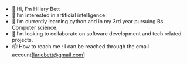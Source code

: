 - 👋 Hi, I’m Hillary Bett
- 👀 I’m interested in artificial intelligence.
- 🌱 I’m currently learning python and in my 3rd year pursuing Bs. Computer science.
- 💞️ I’m looking to collaborate on software development and tech related projects. 
- 📫 How to reach me : I can be reached through the email account[lariebett@gmail.com] 

<!---
hillarybett/hillarybett is a ✨ special ✨ repository because its `README.md` (this file) appears on your GitHub profile.
You can click the Preview link to take a look at your changes.
--->
